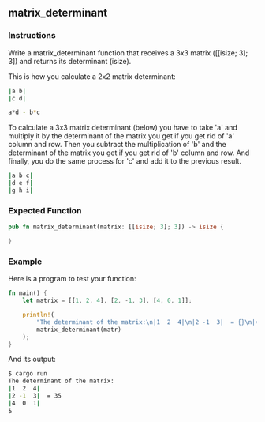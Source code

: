 ## matrix_determinant

### Instructions

Write a matrix_determinant function that receives a 3x3 matrix ([[isize; 3]; 3]) and returns its determinant (isize).

This is how you calculate a 2x2 matrix determinant:

```sh
|a b|
|c d|

a*d - b*c
```

To calculate a 3x3 matrix determinant (below) you have to take 'a' and multiply it by the determinant of the matrix you get if you get rid of 'a' column and row. Then you subtract the multiplication of 'b' and the determinant of the matrix you get if you get rid of 'b' column and row. And finally, you do the same process for 'c' and add it to the previous result.

```sh
|a b c|
|d e f|
|g h i|
```

### Expected Function

```rs
pub fn matrix_determinant(matrix: [[isize; 3]; 3]) -> isize {

}
```

### Example

Here is a program to test your function:

```rs
fn main() {
    let matrix = [[1, 2, 4], [2, -1, 3], [4, 0, 1]];

    println!(
        "The determinant of the matrix:\n|1  2  4|\n|2 -1  3|  = {}\n|4  0  1|",
        matrix_determinant(matr)
    );
}
```

And its output:

```sh
$ cargo run
The determinant of the matrix:
|1  2  4|
|2 -1  3|  = 35
|4  0  1|
$
```
